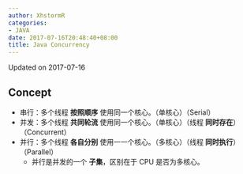 ```yaml
---
author: XhstormR
categories:
- JAVA
date: 2017-07-16T20:48:40+08:00
title: Java Concurrency
---
```


<!--more-->

Updated on 2017-07-16

>

## Concept
* 串行：多个线程 **按照顺序** 使用同一个核心。（单核心）（Serial）
* 并发：多个线程 **共同轮流** 使用同一个核心。（单核心）（线程 **同时存在**）（Concurrent）
* 并行：多个线程 **各自分别** 使用一一个核心。（多核心）（线程 **同时执行**）（Parallel）
  * 并行是并发的一个 **子集**，区别在于 CPU 是否为多核心。
